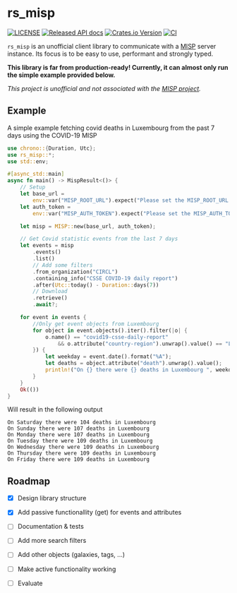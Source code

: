 # rs_misp
[![LICENSE](https://img.shields.io/badge/license-MIT-blue.svg)](LICENSE.md)
[![Released API docs](https://docs.rs/rs_misp/badge.svg)](https://docs.rs/rs_misp)
[![Crates.io Version](https://img.shields.io/crates/v/rs_misp.svg)](https://crates.io/crates/nom)
[![CI](https://github.com/krial057/rs_misp/workflows/CI/badge.svg)](https://github.com/krial057/rs_misp/actions?query=workflow%3ACI)

 `rs_misp` is an unofficial client library to communicate with a [MISP](https://www.misp-project.org/)
 server instance.
 Its focus is to be easy to use, performant and strongly typed.
 
 __This library is far from production-ready! Currently, it can almost only run the simple example provided below.__
 
 *This project is unofficial and not associated with the [MISP project](https://www.misp-project.org/).*
 ## Example
 A simple example fetching covid deaths in Luxembourg from the past 7 days using the
 COVID-19 MISP
 ```rust
 use chrono::{Duration, Utc};
 use rs_misp::*;
 use std::env;

 #[async_std::main]
 async fn main() -> MispResult<()> {
     // Setup
     let base_url =
         env::var("MISP_ROOT_URL").expect("Please set the MISP_ROOT_URL environment variable");
     let auth_token =
         env::var("MISP_AUTH_TOKEN").expect("Please set the MISP_AUTH_TOKEN environment variable");

     let misp = MISP::new(base_url, auth_token);

     // Get Covid statistic events from the last 7 days
     let events = misp
         .events()
         .list()
         // Add some filters
         .from_organization("CIRCL")
         .containing_info("CSSE COVID-19 daily report")
         .after(Utc::today() - Duration::days(7))
         // Download
         .retrieve()
         .await?;

     for event in events {
         //Only get event objects from Luxembourg
         for object in event.objects().iter().filter(|o| {
             o.name() == "covid19-csse-daily-report"
                 && o.attribute("country-region").unwrap().value() == "Luxembourg"
         }) {
             let weekday = event.date().format("%A");
             let deaths = object.attribute("death").unwrap().value();
             println!("On {} there were {} deaths in Luxembourg ", weekday, deaths);
         }
     }
     Ok(())
 }
 ```
 Will result in the following output
 ```text
 On Saturday there were 104 deaths in Luxembourg
 On Sunday there were 107 deaths in Luxembourg
 On Monday there were 107 deaths in Luxembourg
 On Tuesday there were 109 deaths in Luxembourg
 On Wednesday there were 109 deaths in Luxembourg
 On Thursday there were 109 deaths in Luxembourg
 On Friday there were 109 deaths in Luxembourg
 ```

## Roadmap
- [x] Design library structure 
- [x] Add passive functionallity (get) for events and attributes
- [ ] Documentation & tests
- [ ] Add more search filters 
- [ ] Add other objects (galaxies, tags, ...)
- [ ] Make active functionality working
- [ ] Evaluate

